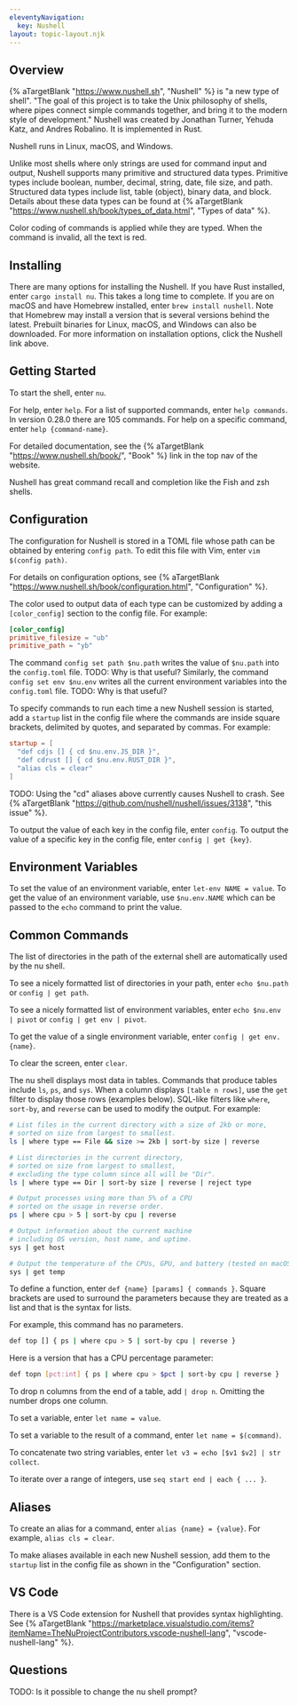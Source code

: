 ```yaml
---
eleventyNavigation:
  key: Nushell
layout: topic-layout.njk
---
```


## Overview

{% aTargetBlank "https://www.nushell.sh", "Nushell" %} is "a new type of shell".
"The goal of this project is to take the Unix philosophy of shells,
where pipes connect simple commands together,
and bring it to the modern style of development."
Nushell was created by Jonathan Turner, Yehuda Katz, and Andres Robalino.
It is implemented in Rust.

Nushell runs in Linux, macOS, and Windows.

Unlike most shells where only strings are used for command input and output,
Nushell supports many primitive and structured data types.
Primitive types include boolean, number, decimal,
string, date, file size, and path.
Structured data types include list, table (object), binary data, and block.
Details about these data types can be found at {% aTargetBlank
"https://www.nushell.sh/book/types_of_data.html", "Types of data" %}.

Color coding of commands is applied while they are typed.
When the command is invalid, all the text is red.

## Installing

There are many options for installing the Nushell.
If you have Rust installed, enter `cargo install nu`.
This takes a long time to complete.
If you are on macOS and have Homebrew installed, enter `brew install nushell`.
Note that Homebrew may install a version
that is several versions behind the latest.
Prebuilt binaries for Linux, macOS, and Windows can also be downloaded.
For more information on installation options, click the Nushell link above.

## Getting Started

To start the shell, enter `nu`.

For help, enter `help`.
For a list of supported commands, enter `help commands`.
In version 0.28.0 there are 105 commands.
For help on a specific command, enter `help {command-name}`.

For detailed documentation, see the
{% aTargetBlank "https://www.nushell.sh/book/", "Book" %}
link in the top nav of the website.

Nushell has great command recall and completion like the Fish and zsh shells.

## Configuration

The configuration for Nushell is stored in a TOML file
whose path can be obtained by entering `config path`.
To edit this file with Vim, enter `vim $(config path)`.

For details on configuration options, see {% aTargetBlank
"https://www.nushell.sh/book/configuration.html", "Configuration" %}.

The color used to output data of each type can be customized
by adding a `[color_config]` section to the config file.
For example:

```toml
[color_config]
primitive_filesize = "ub"
primitive_path = "yb"
```

The command `config set path $nu.path` writes the value of `$nu.path`
into the `config.toml` file. TODO: Why is that useful?
Similarly, the command `config set env $nu.env`
writes all the current environment variables into the `config.toml` file.
TODO: Why is that useful?

To specify commands to run each time a new Nushell session is started,
add a `startup` list in the config file where the commands are
inside square brackets, delimited by quotes, and separated by commas.
For example:

```toml
startup = [
  "def cdjs [] { cd $nu.env.JS_DIR }",
  "def cdrust [] { cd $nu.env.RUST_DIR }",
  "alias cls = clear"
]
```

TODO: Using the "cd" aliases above currently causes Nushell to crash.
See {% aTargetBlank "https://github.com/nushell/nushell/issues/3138",
"this issue" %}.

To output the value of each key in the config file,
enter `config`.
To output the value of a specific key in the config file,
enter `config | get {key}`.

## Environment Variables

To set the value of an environment variable,
enter `let-env NAME = value`.
To get the value of an environment variable, use `$nu.env.NAME`
which can be passed to the `echo` command to print the value.

## Common Commands

The list of directories in the path of the external shell
are automatically used by the nu shell.

To see a nicely formatted list of directories in your path,
enter `echo $nu.path` or `config | get path`.

To see a nicely formatted list of environment variables,
enter `echo $nu.env | pivot` or `config | get env | pivot`.

To get the value of a single environment variable,
enter `config | get env.{name}`.

To clear the screen, enter `clear`.

The nu shell displays most data in tables.
Commands that produce tables include `ls`, `ps`, and `sys`.
When a column displays `[table n rows]`,
use the `get` filter to display those rows (examples below).
SQL-like filters like `where`, `sort-by`, and `reverse`
can be used to modify the output.
For example:

```bash
# List files in the current directory with a size of 2kb or more,
# sorted on size from largest to smallest.
ls | where type == File && size >= 2kb | sort-by size | reverse

# List directories in the current directory,
# sorted on size from largest to smallest,
# excluding the type column since all will be "Dir".
ls | where type == Dir | sort-by size | reverse | reject type

# Output processes using more than 5% of a CPU
# sorted on the usage in reverse order.
ps | where cpu > 5 | sort-by cpu | reverse

# Output information about the current machine
# including OS version, host name, and uptime.
sys | get host

# Output the temperature of the CPUs, GPU, and battery (tested on macOS).
sys | get temp
```

To define a function, enter `def {name} [params] { commands }`.
Square brackets are used to surround the parameters because
they are treated as a list and that is the syntax for lists.

For example, this command has no parameters.

```bash
def top [] { ps | where cpu > 5 | sort-by cpu | reverse }
```

Here is a version that has a CPU percentage parameter:

```bash
def topn [pct:int] { ps | where cpu > $pct | sort-by cpu | reverse }
```

To drop n columns from the end of a table, add `| drop n`.
Omitting the number drops one column.

To set a variable, enter `let name = value`.

To set a variable to the result of a command,
enter `let name = $(command)`.

To concatenate two string variables,
enter `let v3 = echo [$v1 $v2] | str collect`.

To iterate over a range of integers, use
`seq start end | each { ... }`.

## Aliases

To create an alias for a command, enter `alias {name} = {value}`.
For example, `alias cls = clear`.

To make aliases available in each new Nushell session,
add them to the `startup` list in the config file
as shown in the "Configuration" section.

## VS Code

There is a VS Code extension for Nushell that provides syntax highlighting.
See {% aTargetBlank
"https://marketplace.visualstudio.com/items?itemName=TheNuProjectContributors.vscode-nushell-lang",
"vscode-nushell-lang" %}.

## Questions

TODO: Is it possible to change the nu shell prompt?

